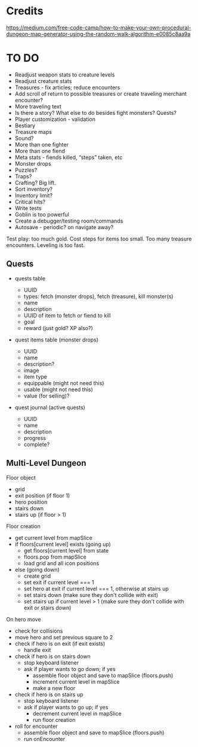 # Credits

https://medium.com/free-code-camp/how-to-make-your-own-procedural-dungeon-map-generator-using-the-random-walk-algorithm-e0085c8aa9a

# TO DO

- Readjust weapon stats to creature levels
- Readjust creature stats
- Treasures - fix articles; reduce encounters
- Add scroll of return to possible treasures or create traveling merchant encounter?
- More traveling text
- Is there a story? What else to do besides fight monsters? Quests?
- Player customization - validation
- Bestiary
- Treasure maps
- Sound?
- More than one fighter
- More than one fiend
- Meta stats - fiends killed, “steps” taken, etc
- Monster drops
- Puzzles?
- Traps?
- Crafting? Big lift.
- Sort inventory?
- Inventory limit?
- Critical hits?
- Write tests
- Goblin is too powerful
- Create a debugger/testing room/commands
- Autosave - periodic? on navigate away?

Test play: too much gold. Cost steps for items too small. Too many treasure encounters. Leveling is too fast.

## Quests

- quests table
  - UUID
  - types: fetch (monster drops), fetch (treasure), kill monster(s)
  - name
  - description
  - UUID of item to fetch or fiend to kill
  - goal
  - reward (just gold? XP also?)
- quest items table (monster drops)
  - UUID
  - name
  - description?
  - image
  - item type
  - equippable (might not need this)
  - usable (might not need this)
  - value (for selling)?
- quest journal (active quests)

  - UUID
  - name
  - description
  - progress
  - complete?

## Multi-Level Dungeon

Floor object

- grid
- exit position (if floor 1)
- hero position
- stairs down
- stairs up (if floor > 1)

Floor creation

- get current level from mapSlice
- if floors[current level] exists (going up)
  - get floors[current level] from state
  - floors.pop from mapSlice
  - load grid and all icon positions
- else (going down)
  - create grid
  - set exit if current level === 1
  - set hero at exit if current level === 1, otherwise at stairs up
  - set stairs down (make sure they don't collide with exit)
  - set stairs up if current level > 1 (make sure they don't collide with exit or stairs down)

On hero move

- check for collisions
- move hero and set previous square to 2
- check if hero is on exit (if exit exists)
  - handle exit
- check if hero is on stairs down
  - stop keyboard listener
  - ask if player wants to go down; if yes
    - assemble floor object and save to mapSlice (floors.push)
    - increment current level in mapSlice
    - make a new floor
- check if hero is on stairs up
  - stop keyboard listener
  - ask if player wants to go up; if yes
    - decrement current level in mapSlice
    - run floor creation
- roll for encounter
  - assemble floor object and save to mapSlice (floors.push)
  - run onEncounter
